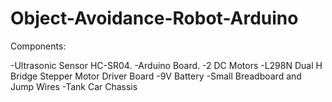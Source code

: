 # Object-Avoidance-Robot-Arduino


Components:

  -Ultrasonic Sensor HC-SR04.
  -Arduino Board.
  -2 DC Motors
  -L298N Dual H Bridge Stepper Motor Driver Board
  -9V Battery
  -Small Breadboard and Jump Wires
  -Tank Car Chassis 
  

